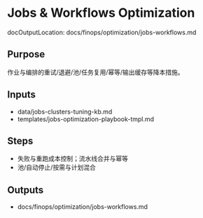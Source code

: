 # Jobs & Workflows Optimization

docOutputLocation: docs/finops/optimization/jobs-workflows.md

## Purpose

作业与编排的重试/退避/池/任务复用/幂等/输出缓存等降本措施。

## Inputs

- data/jobs-clusters-tuning-kb.md
- templates/jobs-optimization-playbook-tmpl.md

## Steps

- 失败与重跑成本控制；流水线合并与幂等
- 池/自动停止/按需与计划混合

## Outputs

- docs/finops/optimization/jobs-workflows.md
